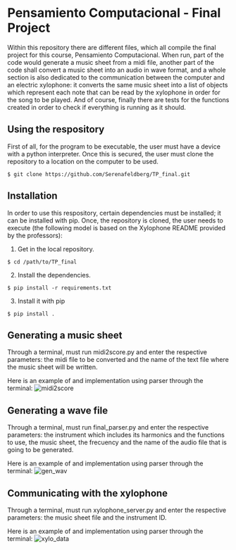 # Pensamiento Computacional - Final Project

Within this repository there are different files, which all compile the final project for this course, Pensamiento Computacional. When run, part of the code would generate a music sheet from a midi file, another part of the code shall convert a music sheet into an audio in wave format, and a whole section is also dedicated to the communication between the computer and an electric xylophone: it converts the same music sheet into a list of objects which represent each note that can be read by the xylophone in order for the song to be played. And of course, finally there are tests for the functions created in order to check if everything is running as it should.

## Using the respository

First of all, for the program to be executable, the user must have a device with a python interpreter. Once this is secured, the user must clone the repository to a location on the computer to be used.

```shell
$ git clone https://github.com/Serenafeldberg/TP_final.git
```

## Installation

In order to use this respository, certain dependencies must be installed; it can be installed with pip. Once, the repository is cloned, the user needs to execute (the following model is based on the Xylophone README provided by the professors):

1. Get in the local repository.

```shell
$ cd /path/to/TP_final
```

2. Install the dependencies.

```shell
$ pip install -r requirements.txt
```

3. Install it with pip

```shell
$ pip install .
```


## Generating a music sheet

Through a terminal, must run midi2score.py and enter the respective parameters: the midi file to be converted and the name of the text file where the music sheet will be written.

Here is an example of and implementation using parser through the terminal:
![midi2score](https://user-images.githubusercontent.com/101208112/177467927-57926559-7994-4cdd-b130-9c9bfb522dd3.jpeg)


## Generating a wave file

Through a terminal, must run final_parser.py and enter the respective parameters: the instrument which includes its harmonics and the functions to use, the music sheet, the frecuency and the name of the audio file that is going to be generated.

Here is an example of and implementation using parser through the terminal:
![gen_wav](https://user-images.githubusercontent.com/101208112/177465966-33ca89ce-9b78-4320-a56c-97adac6a1baf.jpeg)


## Communicating with the xylophone

Through a terminal, must run xylophone_server.py and enter the respective parameters: the music sheet file and the instrument ID.

Here is an example of and implementation using parser through the terminal:
![xylo_data](https://user-images.githubusercontent.com/101208112/177468324-611e4c92-3e2a-4f14-8250-4a004eae2643.jpeg)

